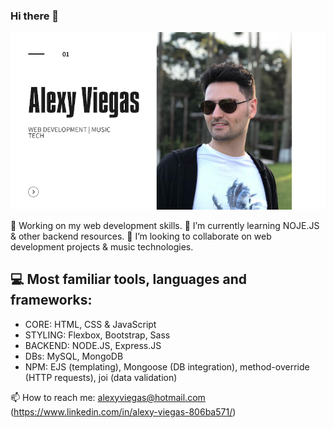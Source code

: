 ### Hi there 👋

![image](https://github.com/a-gva/a-gva/blob/main/portfolio-cover-sm.png)


🔭 Working on my web development skills.
🌱 I’m currently learning NOJE.JS & other backend resources.
👯 I’m looking to collaborate on web development projects & music technologies.
## 💻 Most familiar tools, languages and frameworks:
*   CORE:     HTML, CSS & JavaScript
*   STYLING:  Flexbox, Bootstrap, Sass
*   BACKEND:  NODE.JS, Express.JS
*   DBs:      MySQL, MongoDB
*   NPM:      EJS (templating), Mongoose (DB integration), method-override (HTTP requests), joi (data validation)


📫 How to reach me: 
alexyviegas@hotmail.com
(https://www.linkedin.com/in/alexy-viegas-806ba571/)
